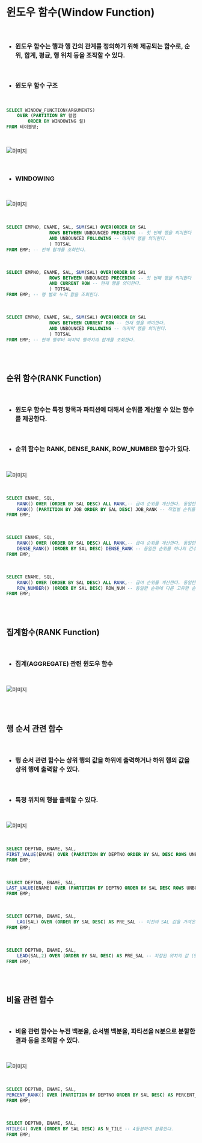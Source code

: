 # **윈도우 함수(Window Function)**

<br>

* ### 윈도우 함수는 행과 행 간의 관계를 정의하기 위해 제공되는 함수로, 순위, 합계, 평균, 행 위치 등을 조작할 수 있다.

<br>

* ### 윈도우 함수 구조 
  
<br>


```sql
SELECT WINDOW_FUNCTION(ARGUMENTS)
    OVER (PARTITION BY 컬럼
        ORDER BY WINDOWING 절)
FROM 테이블명;
```

<br>

![이미지](https://velog.velcdn.com/images/as979200/post/59a3621c-c6b4-48a1-8d1e-3f3039b14a96/image.png)

<br>

* ### WINDOWING

<br>

![이미지](https://velog.velcdn.com/images/as979200/post/ba4d03eb-42cd-47f9-8138-ef8df7081c6f/image.png)

<br>

```sql
SELECT EMPNO, ENAME, SAL, SUM(SAL) OVER(ORDER BY SAL
                ROWS BETWEEN UNBOUNCED PRECEDING -- 첫 번째 행을 의미한다
                AND UNBOUNCED FOLLOWING -- 마지막 행을 의미한다.
                ) TOTSAL
FROM EMP; -- 전체 합계를 조회한다.
```

<br>

```sql
SELECT EMPNO, ENAME, SAL, SUM(SAL) OVER(ORDER BY SAL
                ROWS BETWEEN UNBOUNCED PRECEDING -- 첫 번째 행을 의미한다
                AND CURRENT ROW -- 현재 행을 의미한다.
                ) TOTSAL
FROM EMP; -- 행 별로 누적 합을 조회한다.
```

<br>

```sql
SELECT EMPNO, ENAME, SAL, SUM(SAL) OVER(ORDER BY SAL
                ROWS BETWEEN CURRENT ROW -- 현재 행을 의미한다.
                AND UNBOUNCED FOLLOWING -- 마지막 행을 의미한다.
                ) TOTSAL
FROM EMP; -- 현재 행부터 마지막 행까지의 합계를 조회한다.
```

<br><br>

## **순위 함수(RANK Function)**

<br>

* ### 윈도우 함수는 특정 항목과 파티션에 대해서 순위를 계산할 수 있는 함수를 제공한다.

<br>

* ### 순위 함수는 RANK, DENSE_RANK, ROW_NUMBER 함수가 있다.

<br>

![이미지](https://velog.velcdn.com/images/as979200/post/9aa9c29e-3eb6-426e-9dc1-07f636aa65c4/image.png)


<br>

```sql
SELECT ENAME, SQL,
    RANK() OVER (ORDER BY SAL DESC) ALL RANK,-- 급여 순위를 계산한다. 동일한 순위는 동일하게 조회한다.
    RANK() (PARTITION BY JOB ORDER BY SAL DESC) JOB_RANK -- 직업별 순위를 구한다.
FROM EMP;
```

<br>

```sql
SELECT ENAME, SQL,
    RANK() OVER (ORDER BY SAL DESC) ALL RANK,-- 급여 순위를 계산한다. 동일한 순위는 동일하게 조회한다.
    DENSE_RANK() (ORDER BY SAL DESC) DENSE_RANK -- 동일한 순위를 하나의 건수로 계산한다.
FROM EMP;
```

<br>

```sql
SELECT ENAME, SQL,
    RANK() OVER (ORDER BY SAL DESC) ALL RANK,-- 급여 순위를 계산한다. 동일한 순위는 동일하게 조회한다.
    ROW_NUMBER() (ORDER BY SAL DESC) ROW_NUM -- 동일한 순위에 다른 고유한 순위를 부여한다.
FROM EMP;
```

<br><br>

## **집계함수(RANK Function)**

<br>

* ### 집계(AGGREGATE) 관련 윈도우 함수

<br>

![이미지](https://velog.velcdn.com/images/as979200/post/48e11e9e-3190-4720-80f0-e49d64225069/image.png)

<br><br>

## **행 순서 관련 함수**

<br>

* ### 행 순서 관련 함수는 상위 행의 값을 하위에 출력하거나 하위 행의 값을 상위 행에 출력할 수 있다.

<br>

* ### 특정 위치의 행을 출력할 수 있다.

<br>

![이미지](https://velog.velcdn.com/images/as979200/post/82fe79d4-2ea7-407c-8bf3-221a9f5531a8/image.png)

<br>

```sql
SELECT DEPTNO, ENAME, SAL,
FIRST_VALUE(ENAME) OVER (PARTITION BY DEPTNO ORDER BY SAL DESC ROWS UNBOUNCED PRECEDING) AS DEPT_A -- 부서 내에서 급여가 가장 많은 사람을 의미한다. 내림차순 시 가장 큰 값이 맨 위로 오기 때문에, FIRST_VALUE로 가져올 시 가장 큰 값을 가져온다.
FROM EMP;
```

<br>

```sql
SELECT DEPTNO, ENAME, SAL,
LAST_VALUE(ENAME) OVER (PARTITION BY DEPTNO ORDER BY SAL DESC ROWS UNBOUNCED PRECEDING) AS DEPT_A -- 부서 내에서 급여가 가장 적은 사람을 의미한다. 내림차순 시 가장 적은 값이 맨 아래로 오기 때문에, LAST_VALUE로 가져올 시 가장 적은 값을 가져온다.
FROM EMP;
```

<br>

```sql
SELECT DEPTNO, ENAME, SAL,
    LAG(SAL) OVER (ORDER BY SAL DESC) AS PRE_SAL -- 이전의 SAL 값을 가져온다.
FROM EMP;
```

<br>

```sql
SELECT DEPTNO, ENAME, SAL,
    LEAD(SAL,2) OVER (ORDER BY SAL DESC) AS PRE_SAL -- 지정된 위치의 값 (SAL에서 2번째 행의 값)을 가져온다.
FROM EMP;
```

<br><br>

## **비율 관련 함수**

<br>

* ### 비율 관련 함수는 누전 백분율, 순서별 백분율, 파티션을 N분으로 분할한 결과 등을 조회할 수 있다.

<br>

![이미지](https://velog.velcdn.com/images/as979200/post/5a280b88-c20f-4eba-be73-a522d1755a75/image.png)

<br>

```sql
SELECT DEPTNO, ENAME, SAL,
PERCENT_RANK() OVER (PARTITION BY DEPTNO ORDER BY SAL DESC) AS PERCENT_SAL -- 부서별로 등수의 백분율을 구한다.
FROM EMP;
```

<br>

```sql
SELECT DEPTNO, ENAME, SAL,
NTILE(4) OVER (ORDER BY SAL DESC) AS N_TILE -- 4등분하여 분류한다.
FROM EMP;
```
